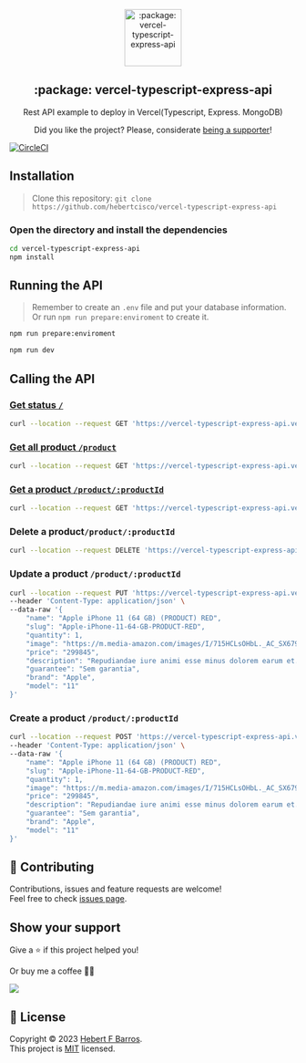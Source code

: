 <p align="center">
 <img width="100px" src="https://raw.githubusercontent.com/hebertcisco/vercel-typescript-express-api/cebd0c563141a4cc7d279997b8cb5dd9232d7591/.github/images/favicon512x512-vercel-typescript-express-api.png" align="center" alt=":package: vercel-typescript-express-api" />
 <h2 align="center">:package: vercel-typescript-express-api</h2>
 <p align="center">Rest API example to deploy in Vercel(Typescript, Express. MongoDB)</p>
</p>

<p align="center">Did you like the project? Please, considerate <a href="https://www.buymeacoffee.com/hebertcisco">being a supporter</a>!</p>

[![CircleCI](https://dl.circleci.com/status-badge/img/gh/hebertcisco/vercel-typescript-express-api/tree/main.svg?style=svg)](https://dl.circleci.com/status-badge/redirect/gh/hebertcisco/vercel-typescript-express-api/tree/main)

## Installation

> Clone this repository: `git clone https://github.com/hebertcisco/vercel-typescript-express-api`

### Open the directory and install the dependencies

```bash
cd vercel-typescript-express-api
npm install
```

## Running the API

> Remember to create an `.env` file and put your database information.
> Or run `npm run prepare:enviroment` to create it.

```bash
npm run prepare:enviroment
```

```sh
npm run dev
```
## Calling the API

### [Get status `/`](https://vercel-typescript-express-api.vercel.app/)

```bash
curl --location --request GET 'https://vercel-typescript-express-api.vercel.app/'
```

### [Get all product `/product`](https://vercel-typescript-express-api.vercel.app/product)

```bash
curl --location --request GET 'https://vercel-typescript-express-api.vercel.app/product'
```

### [Get a product `/product/:productId`](https://vercel-typescript-express-api.vercel.app/product/83dd27e0-0fe6-49d4-9bab-7915ac6f7f10)

```bash
curl --location --request GET 'https://vercel-typescript-express-api.vercel.app/product/83dd27e0-0fe6-49d4-9bab-7915ac6f7f10'
```

### Delete a product`/product/:productId`

```bash
curl --location --request DELETE 'https://vercel-typescript-express-api.vercel.app/product/83dd27e0-0fe6-49d4-9bab-7915ac6f7f10'
```

### Update a product `/product/:productId`

```bash
curl --location --request PUT 'https://vercel-typescript-express-api.vercel.app/product/83dd27e0-0fe6-49d4-9bab-7915ac6f7f10' \
--header 'Content-Type: application/json' \
--data-raw '{
    "name": "Apple iPhone 11 (64 GB) (PRODUCT) RED",
    "slug": "Apple-iPhone-11-64-GB-PRODUCT-RED",
    "quantity": 1,
    "image": "https://m.media-amazon.com/images/I/715HCLsOHbL._AC_SX679_.jpg",
    "price": "299845",
    "description": "Repudiandae iure animi esse minus dolorem earum et. Eligendi in fugit. Dolor odio est harum veritatis error.",
    "guarantee": "Sem garantia",
    "brand": "Apple",
    "model": "11"
}'
```

### Create a product `/product/:productId`

```bash
curl --location --request POST 'https://vercel-typescript-express-api.vercel.app/product' \
--header 'Content-Type: application/json' \
--data-raw '{
    "name": "Apple iPhone 11 (64 GB) (PRODUCT) RED",
    "slug": "Apple-iPhone-11-64-GB-PRODUCT-RED",
    "quantity": 1,
    "image": "https://m.media-amazon.com/images/I/715HCLsOHbL._AC_SX679_.jpg",
    "price": "299845",
    "description": "Repudiandae iure animi esse minus dolorem earum et. Eligendi in fugit. Dolor odio est harum veritatis error.",
    "guarantee": "Sem garantia",
    "brand": "Apple",
    "model": "11"
}'
```

## 🤝 Contributing

Contributions, issues and feature requests are welcome!<br />Feel free to check [issues page](issues).

## Show your support

Give a ⭐️ if this project helped you!

Or buy me a coffee 🙌🏾

<a href="https://www.buymeacoffee.com/hebertcisco">
    <img src="https://img.buymeacoffee.com/button-api/?text=Buy me a coffee&emoji=&slug=hebertcisco&button_colour=FFDD00&font_colour=000000&font_family=Inter&outline_colour=000000&coffee_colour=ffffff" />
</a>

## 📝 License

Copyright © 2023 [Hebert F Barros](https://github.com/hebertcisco).<br />
This project is [MIT](LICENSE) licensed.
